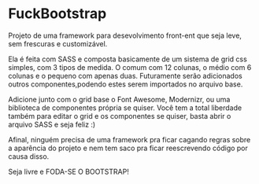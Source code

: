 # FuckBootstrap
Projeto de uma framework para desevolvimento front-ent que seja leve, sem frescuras e customizável.

Ela é feita com SASS e composta basicamente de um sistema de grid css simples, com 3 tipos de medida. O comum com 12 colunas, o médio com 6 colunas e o pequeno com apenas duas. Futuramente serão adicionados outros componentes,podendo estes serem importados no arquivo base.

Adicione junto com o grid base o Font Awesome, Modernizr, ou uma biblioteca de componentes própria se quiser. Você tem a total liberdade também para editar o grid e os componentes se quiser, basta abrir o arquivo SASS e seja feliz  :)

Afinal, ninguém precisa de uma framework pra ficar cagando regras sobre a aparência do projeto e nem tem saco pra ficar reescrevendo código por causa disso.

Seja livre e FODA-SE O BOOTSTRAP!
